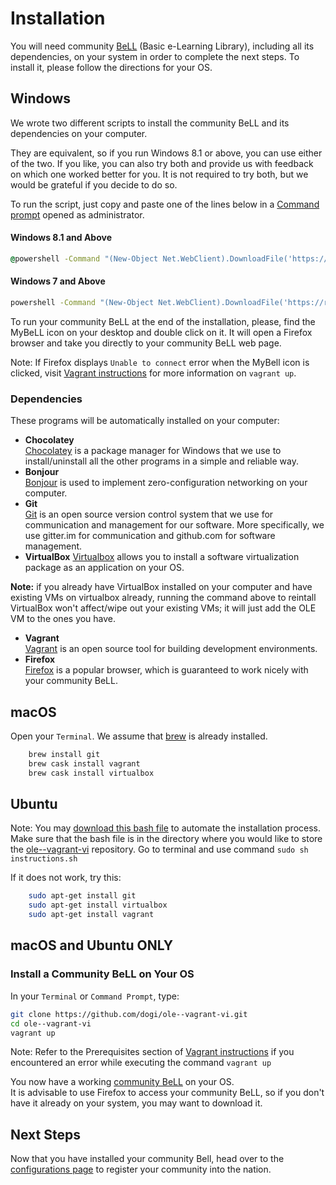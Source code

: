 # Installation

You will need community [BeLL](https://github.com/open-learning-exchange/BeLL-Apps) (Basic e-Learning Library), including all its dependencies, on your system in order to complete the next steps. To install it, please follow the directions for your OS.

## Windows

We wrote two different scripts to install the community BeLL and its dependencies on your computer.

They are equivalent, so if you run Windows 8.1 or above, you can use either of the two. If you like, you can also try both and provide us with feedback on which one worked better for you. It is not required to try both, but we would be grateful if you decide to do so.   

To run the script, just copy and paste one of the lines below in a [Command prompt](http://www.howtogeek.com/235101/10-ways-to-open-the-command-prompt-in-windows-10/) opened as administrator.

#### Windows 8.1 and Above

```bat
@powershell -Command "(New-Object Net.WebClient).DownloadFile('https://raw.githubusercontent.com/dogi/ole--vagrant-vi/master/windows/install.ps1', 'install.ps1')" && @powershell -NoProfile -ExecutionPolicy Bypass -Command ".\install.ps1"
```
#### Windows 7 and Above

```bat
powershell -Command "(New-Object Net.WebClient).DownloadFile('https://raw.githubusercontent.com/dogi/ole--vagrant-vi/master/windows/install.bat', 'install.bat')" && start install.bat && exit
```
To run your community BeLL at the end of the installation, please, find the MyBeLL icon on your desktop and double click on it. It will open a Firefox browser and take you directly to your community BeLL web page.

Note: If Firefox displays ```Unable to connect``` error when the MyBell icon is clicked, visit [Vagrant instructions](#!pages/vi/vi-vagrant.md) for more information on ```vagrant up```.

### Dependencies

These programs will be automatically installed on your computer:

- **Chocolatey**  
[Chocolatey](https://chocolatey.org/) is a package manager for Windows that we use to install/uninstall all the other programs in a simple and reliable way.  
- **Bonjour**  
[Bonjour](https://support.apple.com/kb/DL999?locale=en_US) is used to implement zero-configuration networking on your computer.
- **Git**  
[Git](https://git-scm.com) is an open source version control system that we use for communication and management for our software. More specifically, we use gitter.im for communication and github.com for software management.
- **VirtualBox**
[Virtualbox](https://www.virtualbox.org) allows you to install a software virtualization package as an application on your OS.

**Note:** if you already have VirtualBox installed on your computer and have existing VMs on virtualbox already, running the command above to reintall VirtualBox won't affect/wipe out your existing VMs; it will just add the OLE VM to the ones you have.

- **Vagrant**  
[Vagrant](https://www.vagrantup.com) is an open source tool for building development environments. 
- **Firefox**  
[Firefox](https://www.mozilla.org/en-US/firefox/new/) is a popular browser, which is guaranteed to work nicely with your community BeLL.

## macOS

Open your `Terminal`. We assume that [brew](http://brew.sh/) is already installed.
```bash
    brew install git 
    brew cask install vagrant
    brew cask install virtualbox
```

## Ubuntu

Note: You may [download this bash file](https://github.com/open-learning-exchange/open-learning-exchange.github.io/blob/master/pages/uploads/bashScripts/instructions.sh) to automate the installation process. Make sure that the bash file is in the directory where you would like to store the [ole--vagrant-vi](https://github.com/dogi/ole--vagrant-vi) repository. Go to terminal and use command `sudo sh instructions.sh`

If it does not work, try this:

```bash
    sudo apt-get install git
    sudo apt-get install virtualbox
    sudo apt-get install vagrant
```

## macOS and Ubuntu ONLY    

### Install a Community BeLL on Your OS

In your `Terminal` or `Command Prompt`, type:
```bash
git clone https://github.com/dogi/ole--vagrant-vi.git
cd ole--vagrant-vi
vagrant up
```

Note: Refer to the Prerequisites section of [Vagrant instructions](#!pages/vi/vi-vagrant.md) if you encountered an error while executing the command `vagrant up`

You now have a working [community BeLL](http://127.0.0.1:5985/apps/_design/bell/MyApp/index.html) on your OS.    
It is advisable to use Firefox to access your community BeLL, so if you don't have it already on your system, you may want to download it.

## Next Steps

Now that you have installed your community Bell, head over to the [configurations page](#!./pages/vi/vi-configurations.md) to register your community into the nation.
